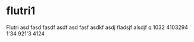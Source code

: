 # flutri1
Flutri
asd fasd fasdf asdf asd fasf 
 asdkf asdj fladsjf alsdjf q 1032 4103294 1'34 921'3 4124
